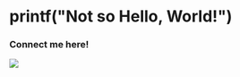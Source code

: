 <h1>printf("Not so Hello, World!")</h1>

<div>
    <h3>Connect me here!</h3>
    <a href="https://www.facebook.com/LyanJover/">
        <img src="https://img.shields.io/badge/Facebook-1877F2?style=for-the-badge&logo=facebook&logoColor=white">
    </a>
</div>